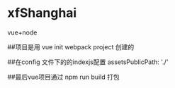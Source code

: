 # xfShanghai
vue+node

##项目是用 vue init webpack project 创建的

##在config 文件下的的indexjs配置 assetsPublicPath: './'

##最后vue项目通过 npm run build 打包




